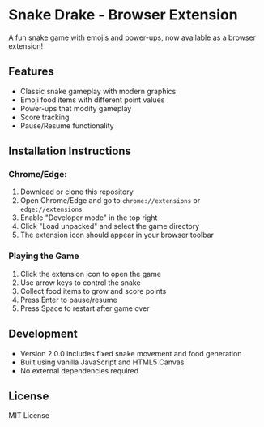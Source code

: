 # Snake Drake - Browser Extension

A fun snake game with emojis and power-ups, now available as a browser extension!

## Features
- Classic snake gameplay with modern graphics
- Emoji food items with different point values
- Power-ups that modify gameplay
- Score tracking
- Pause/Resume functionality

## Installation Instructions

### Chrome/Edge:
1. Download or clone this repository
2. Open Chrome/Edge and go to `chrome://extensions` or `edge://extensions`
3. Enable "Developer mode" in the top right
4. Click "Load unpacked" and select the game directory
5. The extension icon should appear in your browser toolbar

### Playing the Game
1. Click the extension icon to open the game
2. Use arrow keys to control the snake
3. Collect food items to grow and score points
4. Press Enter to pause/resume
5. Press Space to restart after game over

## Development
- Version 2.0.0 includes fixed snake movement and food generation
- Built using vanilla JavaScript and HTML5 Canvas
- No external dependencies required

## License
MIT License
